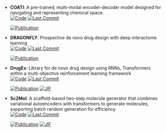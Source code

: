



- **COATI**: A pre-trained, multi-modal encoder-decoder model designed for navigating and representing chemical space.  
    [![Code](https://img.shields.io/github/stars/terraytherapeutics/COATI/tree/main?style=for-the-badge&logo=github)](https://github.com/terraytherapeutics/COATI/tree/main) 
    [![Last Commit](https://img.shields.io/github/last-commit/terraytherapeutics/COATI/tree/main?style=for-the-badge&logo=github)](https://github.com/terraytherapeutics/COATI/tree/main) 

    [![Publication](https://img.shields.io/badge/Publication-Citations:0-blue?style=for-the-badge&logo=bookstack)](https://doi.org/10.1021/acs.jcim.3c01753.s001) 



- **DRAGONFLY**: Prospective de novo drug design with deep interactome learning  
    [![Code](https://img.shields.io/github/stars/ETHmodlab/dragonfly_gen?style=for-the-badge&logo=github)](https://github.com/ETHmodlab/dragonfly_gen) 
    [![Last Commit](https://img.shields.io/github/last-commit/ETHmodlab/dragonfly_gen?style=for-the-badge&logo=github)](https://github.com/ETHmodlab/dragonfly_gen) 

    [![Publication](https://img.shields.io/badge/Publication-Citations:0-blue?style=for-the-badge&logo=bookstack)](https://doi.org/10.1038/s41557--023--01360--5-green) 



- **DrugEx**: Library for de novo drug design using RNNs, Transformers within a multi-objective reinforcement learning framework  
    [![Code](https://img.shields.io/github/stars/CDDLeiden/DrugEx?style=for-the-badge&logo=github)](https://github.com/CDDLeiden/DrugEx) 
    [![Last Commit](https://img.shields.io/github/last-commit/CDDLeiden/DrugEx?style=for-the-badge&logo=github)](https://github.com/CDDLeiden/DrugEx) 

    [![Publication](https://img.shields.io/badge/Publication-Citations:12-blue?style=for-the-badge&logo=bookstack)](https://doi.org/10.1021/acs.jcim.3c00434) 
    [![JIF](https://img.shields.io/badge/Impact_Factor-5.60-purple?style=for-the-badge&logo=academia)](https://doi.org/10.1021/acs.jcim.3c00434)



- **Sc2Mol**: A scaffold-based two-step molecule generator that combines variational autoencoders with transformers to generate molecules, supporting batch random generation for efficiency.  
    [![Code](https://img.shields.io/github/stars/zhiruiliao/Sc2Mol?style=for-the-badge&logo=github)](https://github.com/zhiruiliao/Sc2Mol) 
    [![Last Commit](https://img.shields.io/github/last-commit/zhiruiliao/Sc2Mol?style=for-the-badge&logo=github)](https://github.com/zhiruiliao/Sc2Mol) 

    [![Publication](https://img.shields.io/badge/Publication-Citations:10-blue?style=for-the-badge&logo=bookstack)](https://doi.org/10.1093/bioinformatics/btac814) 
    [![JIF](https://img.shields.io/badge/Impact_Factor-4.40-purple?style=for-the-badge&logo=academia)](https://doi.org/10.1093/bioinformatics/btac814)


